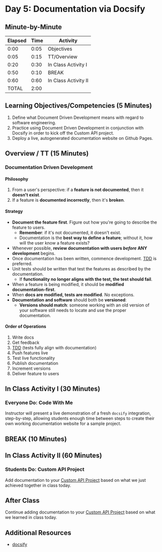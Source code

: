 # Day 5: Documentation via Docsify

## Minute-by-Minute

| **Elapsed** | **Time**  | **Activity**              |
| ----------- | --------- | ------------------------- |
| 0:00        | 0:05      | Objectives                |
| 0:05        | 0:15      | TT/Overview               |
| 0:20        | 0:30      | In Class Activity I       |
| 0:50        | 0:10      | BREAK                     |
| 0:60        | 0:60      | In Class Activity II      |
| TOTAL       | 2:00      |                           |

## Learning Objectives/Competencies (5 Minutes)

1. Define what Document Driven Development means with regard to software engineering.
1. Practice using Document Driven Development in conjunction with Docsify in order to kick off the Custom API project.
1. Deploy a live, autogenerated documentation website on Github Pages.

## Overview / TT (15 Minutes)

### Documentation Driven Development

#### Philosophy

1. From a user's perspective: if a **feature is not documented**, then it **doesn't exist**.
1. If a feature is **documented incorrectly**, then it's **broken**.

#### Strategy

* **Document the feature first**. Figure out how you're going to describe the feature to users.
  * **Remember**: if it's not documented, it doesn't exist.
  * Documentation is the **best way to define a feature**; without it, how will the user know a feature exists?
* Whenever possible, **review documentation with users _before_ ANY development** begins.
* Once documentation has been written, commence development. [TDD](Lesson09.md) is preferred.
* Unit tests should be written that test the features as described by the documentation.
  * If **functionality no longer aligns with the test, the test should fail**.
* When a feature is being modified, it should be **modified documentation-first**.
* When **docs are modified, tests are modified**. No exceptions.
* **Documentation and software** should both be **versioned**:
  * **Versions should match**: someone working with an old version of your software still needs to locate and use the proper documentation.

#### Order of Operations

1. Write docs
2. Get feedback
3. [TDD](Lessons/Lesson09.md) (tests fully align with documentation)
4. Push features live
5. Test live functionality
6. Publish documentation
7. Increment versions
8. Deliver feature to users

## In Class Activity I (30 Minutes)

### Everyone Do: Code With Me

Instructor will present a live demonstration of a fresh `docsify` integration, step-by-step, allowing students enough time between steps to create their own working documentation website for a sample project.

## BREAK (10 Minutes)

## In Class Activity II (60 Minutes)

### Students Do: Custom API Project

Add documentation to your [Custom API Project](../Projects/02-Custom-API-Project.md) based on what we just achieved together in class today.

## After Class

Continue adding documentation to your [Custom API Project](../Projects/02-Custom-API-Project.md) based on what we learned in class today.

## Additional Resources

* [docsify](https://docsify.js.org)
